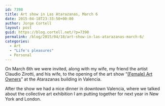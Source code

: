 ```yaml
---
id: 7398
title: Art show in Las Atarazanas, March 6
date: 2015-04-18T23:33:50+00:00
author: Jorge Cortell
layout: post
guid: https://blog.cortell.net/?p=7398
permalink: /blog/2015/04/18/art-show-in-las-atarazanas-march-6/
categories:
  - Art
  - "Life's pleasures"
  - Personal
---
```

On March 6th we were invited, along with my wife, my friend the artist Claudio Zirotti, and his wife, to the opening of the art show “<a href="https://www.europapress.es/comunitat-valenciana/noticia-cultura-exposicion-multidisciplinar-muestra-duenas-arte-atarazanas-20150306155846.html" title="https://www.europapress.es/comunitat-valenciana/noticia-cultura-exposicion-multidisciplinar-muestra-duenas-arte-atarazanas-20150306155846.html" target="_blank">(Female) Art Owners</a>” at the Atarazanas building in Valencia.

After the show we had a nice dinner in downtown Valencia, where we talked about the collective art exhibition I am putting together for next year in New York and London.